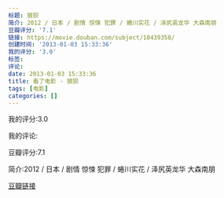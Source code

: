 ```yaml
---
标题: 狼狈
简介: 2012 / 日本 / 剧情 惊悚 犯罪 / 蜷川实花 / 泽尻英龙华 大森南朋
豆瓣评分: '7.1'
链接: https://movie.douban.com/subject/10439358/
创建时间: '2013-01-03 15:33:36'
我的评分: '3.0'
标签:
评论:
date: 2013-01-03 15:33:36
title: 看了电影 - 狼狈
tags: [电影]
categories: []
---
```


我的评分:3.0

我的评论:

豆瓣评分:7.1

简介:2012 / 日本 / 剧情 惊悚 犯罪 / 蜷川实花 / 泽尻英龙华 大森南朋

[豆瓣链接](https://movie.douban.com/subject/10439358/)

